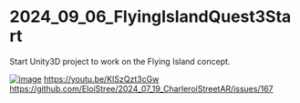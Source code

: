# 2024_09_06_FlyingIslandQuest3Start
Start Unity3D project to work on the Flying Island concept.

[![image](https://github.com/user-attachments/assets/8888e5a2-df3d-43bf-a8b9-0a38191bf023)](https://youtu.be/KISzQzt3cGw)
https://youtu.be/KISzQzt3cGw
https://github.com/EloiStree/2024_07_19_CharleroiStreetAR/issues/167
